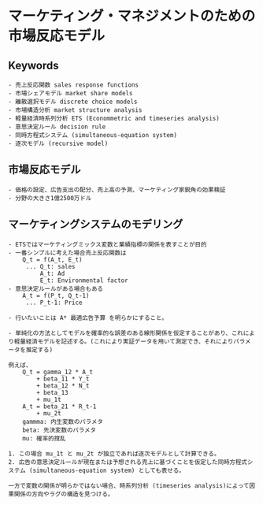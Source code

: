 # マーケティング・マネジメントのための市場反応モデル

## Keywords
    - 売上反応関数 sales response functions
    - 市場シェアモデル market share models
    - 離散選択モデル discrete choice models
    - 市場構造分析 market structure analysis
    - 軽量経済時系列分析 ETS (Econommetric and timeseries analysis)
    - 意思決定ルール decision rule
    - 同時方程式システム (simultaneous-equation system)
    - 逐次モデル (recursive model)

## 市場反応モデル
    - 価格の設定、広告支出の配分、売上高の予測、マーケティング家鋭角の効果検証
    - 分野の大きさ1億2500万ドル

## マーケティングシステムのモデリング
    - ETSではマーケティングミックス変数と業績指標の関係を表すことが目的
    - 一番シンプルに考えた場合売上反応関数は
        Q_t = f(A_t, E_t)
         ... Q_t: sales
             A_t: Ad
             E_t: Environmental factor
    - 意思決定ルールがある場合もある
        A_t = f(P_t, Q_t-1)
         ... P_t-1: Price

    - 行いたいことは A* 最適広告予算 を明らかにすること。

    - 単純化の方法としてモデルを確率的な誤差のある線形関係を仮定することがあり、これにより軽量経済モデルを記述する。(これにより実証データを用いて測定でき、それによりパラメータを推定する)

    例えば、
        Q_t = gamma_12 * A_t
            + beta_11 * Y_t
            + beta_12 * N_t
            + beta_13
            + mu_1t
        A_t = beta_21 * R_t-1
            + mu_2t
        gammma: 内生変数のパラメタ
        beta: 先決変数のパラメタ
        mu: 確率的撹乱
    
    1. この場合 mu_1t と mu_2t が独立であれば逐次モデルとして計算できる。
    2. 広告の意思決定ルールが現在または予想される売上に基づくことを仮定した同時方程式システム (simultaneous-equation system) としても表せる。

    一方で変数の関係が明らかではない場合、時系列分析 (timeseries analysis)によって因果関係の方向やラグの構造を見つける。
